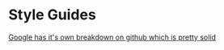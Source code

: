 # Style Guides

[Google has it's own breakdown on github which is pretty solid](https://google.github.io/styleguide/
)
